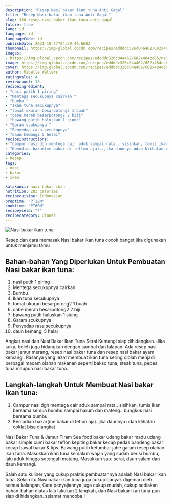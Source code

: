 ```yaml
---
description: "Resep Nasi bakar ikan tuna Anti Gagal"
title: "Resep Nasi bakar ikan tuna Anti Gagal"
slug: 350-resep-nasi-bakar-ikan-tuna-anti-gagal
future: true
lang: id
language: id
languageCode: id
publishDate: 2021-10-27T04:59:49.668Z 
thumbnail: https://img-global.cpcdn.com/recipes/eddddc326c04a462/682x484cq65/nasi-bakar-ikan-tuna-foto-resep-utama.png
images:
- https://img-global.cpcdn.com/recipes/eddddc326c04a462/682x484cq65/nasi-bakar-ikan-tuna-foto-resep-utama.png
image: https://img-global.cpcdn.com/recipes/eddddc326c04a462/682x484cq65/nasi-bakar-ikan-tuna-foto-resep-utama.png
cover: https://img-global.cpcdn.com/recipes/eddddc326c04a462/682x484cq65/nasi-bakar-ikan-tuna-foto-resep-utama.png
author: Mabelle Walters
ratingvalue: 4
reviewcount: 13
recipeingredient:
- "nasi putih 1 piring"
- "Mentega secukupnya cairkan "
- "Bumbu "
- "Ikan tuna secukupnya"
- "tomat ukuran besarpotong2 1 buah"
- "cabe merah besarpotong2 2 biji"
- "bawang putih haluskan 1 siung"
- "Garam scukupnya "
- "Penyedap rasa secukupnya"
- "daun kemangi 5 helai"
recipeinstructions:
- "Campur nasi dgn mentega cair aduk sampai rata.. sisihkan, tumis ikan bersama semua bumbu sampai harum dan mateng.. bungkus nasi bersama bumbu"
- "Kemudian bakar(me bakar di teflon aja)..jika daunnya udah klihatan coklat bisa diangkat"
categories:
- Resep
tags:
- nasi
- bakar
- ikan

katakunci: nasi bakar ikan 
nutrition: 283 calories
recipecuisine: Indonesian
preptime: "PT12M"
cooktime: "PT60M"
recipeyield: "4"
recipecategory: Dinner
---
```



![Nasi bakar ikan tuna](https://img-global.cpcdn.com/recipes/eddddc326c04a462/682x484cq65/nasi-bakar-ikan-tuna-foto-resep-utama.png)

Resep dan cara memasak  Nasi bakar ikan tuna cocok banget jika digunakan untuk menjamu tamu

<!--inarticleads1-->

## Bahan-bahan Yang Diperlukan Untuk Pembuatan Nasi bakar ikan tuna:

1. nasi putih 1 piring
1. Mentega secukupnya cairkan 
1. Bumbu 
1. Ikan tuna secukupnya
1. tomat ukuran besarpotong2 1 buah
1. cabe merah besarpotong2 2 biji
1. bawang putih haluskan 1 siung
1. Garam scukupnya 
1. Penyedap rasa secukupnya
1. daun kemangi 5 helai

Angkat nasi dan Nasi Bakar Ikan Tuna Serai Kemangi siap dihidangkan. Jika suka, boleh juga hidangkan dengan sambal dan lalapan. Ada resep nasi bakar jamur merang, resep nasi bakar tuna dan resep nasi bakar ayam kemangi. Rasanya yang lezat membuat ikan tuna sering diolah menjadi berbagai macam olahan makanan seperti bakso tuna, steak tuna, pepes tuna maupun nasi bakar tuna. 

<!--inarticleads2-->

## Langkah-langkah Untuk Membuat Nasi bakar ikan tuna:

1. Campur nasi dgn mentega cair aduk sampai rata.. sisihkan, tumis ikan bersama semua bumbu sampai harum dan mateng.. bungkus nasi bersama bumbu
1. Kemudian bakar(me bakar di teflon aja)..jika daunnya udah klihatan coklat bisa diangkat


Nasi Bakar Tuna &amp; Jamur Tiram Sea food bakar udang bakar madu udang bakar simple cumi bakar teflon kepiting bakar kecap pedas bandeng bakar kecap bawal bakar &amp; tips. Bawang putih ketumbar jahe garam resep olahan ikan tuna. Masukkan ikan tuna ke dalam wajan yang sudah berisi bumbu, lalu aduk hingga setengah matang. Masukkan satu serai, daun salam dan daun kemangi. 

Salah satu kuliner yang cukup praktis pembuatannya adalah  Nasi bakar ikan tuna. Selain itu  Nasi bakar ikan tuna  juga cukup banyak digemari oleh semua kalangan, Cara penyajiannya juga cukup mudah, cukup sediakan bahan-bahan diatas lalu lakukan 2 langkah, dan  Nasi bakar ikan tuna  pun siap di hidangkan. selamat mencoba !
